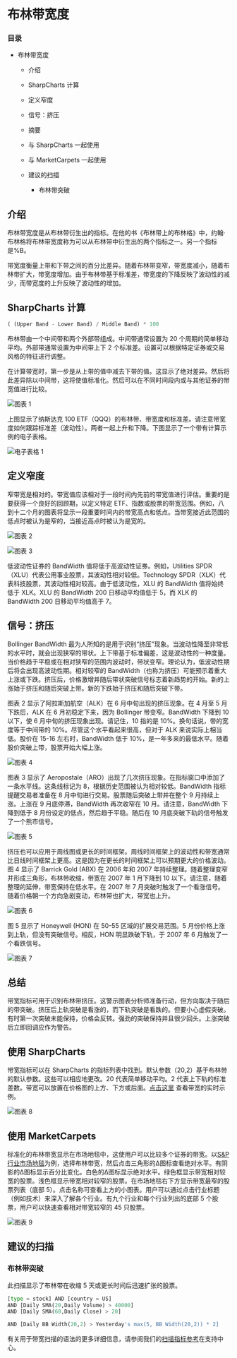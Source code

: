 # 布林带宽度 

### 目录

+   布林带宽度

    +   介绍

    +   SharpCharts 计算

    +   定义窄度

    +   信号：挤压

    +   摘要

    +   与 SharpCharts 一起使用

    +   与 MarketCarpets 一起使用

    +   建议的扫描

        +   布林带突破

## 介绍

布林带宽度是从布林带衍生出的指标。在他的书《布林带上的布林格》中，约翰·布林格将布林带宽度称为可以从布林带中衍生出的两个指标之一。另一个指标是%B。

带宽度衡量上带和下带之间的百分比差异。随着布林带变窄，带宽度减小，随着布林带扩大，带宽度增加。由于布林带基于标准差，带宽度的下降反映了波动性的减少，而带宽度的上升反映了波动性的增加。

## SharpCharts 计算

```py
( (Upper Band - Lower Band) / Middle Band) * 100

```

布林带由一个中间带和两个外部带组成。中间带通常设置为 20 个周期的简单移动平均。外部带通常设置为中间带上下 2 个标准差。设置可以根据特定证券或交易风格的特征进行调整。

在计算带宽时，第一步是从上带的值中减去下带的值。这显示了绝对差异。然后将此差异除以中间带，这将使值标准化。然后可以在不同时间段内或与其他证券的带宽值进行比较。

![图表 1](img/8bd0aeb209a3a38dfff98b8965105e8a.jpg "图表 1")

上图显示了纳斯达克 100 ETF（QQQ）的布林带、带宽度和标准差。请注意带宽度如何跟踪标准差（波动性）。两者一起上升和下降。下图显示了一个带有计算示例的电子表格。

![电子表格 1](img/419fa826e8678c1f564a5b12dcf646f4.jpg "电子表格 1")

## 定义窄度

窄带宽是相对的。带宽值应该相对于一段时间内先前的带宽值进行评估。重要的是要获得一个良好的回顾期，以定义特定 ETF、指数或股票的带宽范围。例如，八到十二个月的图表将显示一段重要时间内的带宽高点和低点。当带宽接近此范围的低点时被认为是窄的，当接近高点时被认为是宽的。

![图表 2](img/101cfde779c6dc426a5112525e9d7919.jpg "图表 2")

![图表 3](img/c2ea79b827cdab1e1534f6b739ab70f8.jpg "图表 3")

低波动性证券的 BandWidth 值将低于高波动性证券。例如，Utilities SPDR（XLU）代表公用事业股票，其波动性相对较低。Technology SPDR（XLK）代表科技股票，其波动性相对较高。由于低波动性，XLU 的 BandWidth 值将始终低于 XLK。XLU 的 BandWidth 200 日移动平均值低于 5，而 XLK 的 BandWidth 200 日移动平均值高于 7。

## 信号：挤压

Bollinger BandWidth 最为人所知的是用于识别“挤压”现象。当波动性降至非常低的水平时，就会出现狭窄的带状。上下带基于标准偏差，这是波动性的一种度量。当价格趋于平稳或在相对狭窄的范围内波动时，带状变窄。理论认为，低波动性期后将会出现高波动性期。相对较窄的 BandWidth（也称为挤压）可能预示着重大上涨或下跌。挤压后，价格激增并随后带状突破信号标志着新趋势的开始。新的上涨始于挤压和随后突破上带。新的下跌始于挤压和随后突破下带。

图表 2 显示了阿拉斯加航空（ALK）在 6 月中旬出现的挤压现象。在 4 月至 5 月下跌后，ALK 在 6 月初稳定下来，因为 Bollinger 带变窄。BandWidth 下降到 10 以下，使 6 月中旬的挤压现象出现。请记住，10 指的是 10%。换句话说，带的宽度等于中间带的 10%。尽管这个水平看起来很高，但对于 ALK 来说实际上相当低。股价在 15-16 左右时，BandWidth 低于 10%，是一年多来的最低水平。随着股价突破上带，股票开始大幅上涨。

![图表 4](img/6c133691e15036f8ec526db70662778d.jpg "图表 4")

图表 3 显示了 Aeropostale（ARO）出现了几次挤压现象。在指标窗口中添加了一条水平线。这条线标记为 8，根据历史范围被认为相对较低。BandWidth 指标提醒交易者准备在 8 月中旬进行交易。股票随后突破上带并在整个 9 月持续上涨。上涨在 9 月底停滞，BandWidth 再次收窄在 10 月。请注意，BandWidth 下降到低于 8 月份设定的低点，然后趋于平稳。随后在 10 月底突破下轨的信号触发了一个熊市信号。

![图表 5](img/3a533d1f5b5762881484c97d9a00b5dd.jpg "图表 5")

挤压也可以应用于周线图或更长的时间框架。周线时间框架上的波动性和带宽通常比日线时间框架上更高。这是因为在更长的时间框架上可以预期更大的价格波动。图 4 显示了 Barrick Gold (ABX) 在 2006 年和 2007 年持续整理。随着整理变窄并形成三角形，布林带收缩，带宽在 2007 年 1 月下降到 10 以下。请注意，随着整理的延伸，带宽保持在低水平。在 2007 年 7 月突破时触发了一个看涨信号。随着价格朝一个方向急剧变动，布林带也扩大，带宽也上升。

![图表 6](img/012e4c92bffebf8d406af9e3d3a12955.jpg "图表 6")

图 5 显示了 Honeywell (HON) 在 50-55 区域的扩展交易范围。5 月份价格上涨到上轨，但没有突破信号。相反，HON 明显跌破下轨，于 2007 年 6 月触发了一个看跌信号。

![图表 7](img/729369505c25ce3c7aa56f3ed9264230.jpg "图表 7")

## 总结

带宽指标可用于识别布林带挤压。这警示图表分析师准备行动，但方向取决于随后的带突破。挤压后上轨突破是看涨的，而下轨突破是看跌的。但要小心虚假突破。有时第一次突破未能保持，价格会反转。强劲的突破保持并且很少回头。上涨突破后立即回调应作为警告。

## 使用 SharpCharts

带宽指标可以在 SharpCharts 的指标列表中找到。默认参数（20,2）基于布林带的默认参数。这些可以相应地更改。20 代表简单移动平均。2 代表上下轨的标准差数。带宽可以放置在价格图的上方、下方或后面。[点击这里](http://stockcharts.com/h-sc/ui?s=SPY&p=D&yr=0&mn=6&dy=0&id=p38029592805&listNum=30&a=195096097 "http://stockcharts.com/h-sc/ui?s=SPY&p=D&yr=0&mn=6&dy=0&id=p38029592805&listNum=30&a=195096097") 查看带宽的实时示例。

![图表 8](img/224833de27c84ea95f9553b76b87112a.jpg "图表 8")

## 使用 MarketCarpets

标准化的布林带宽显示在市场地毯中，这使用户可以比较多个证券的带宽。以[S&P 行业市场地毯](http://stockcharts.com/freecharts/carpet.html "http://stockcharts.com/freecharts/carpet.html")为例，选择布林带宽，然后点击三角形的Δ图标查看绝对水平。有阴影的Δ图标显示百分比变化。白色的Δ图标显示绝对水平。绿色框显示带宽相对较宽的股票。浅色框显示带宽相对较窄的股票。在市场地毯右下方显示带宽最窄的股票列表（底部 5）。点击名称可查看上方的小图表。用户可以通过点击行业标题（例如技术）来深入了解各个行业。有九个行业和每个行业列出的底部 5 个股票，用户可以快速查看相对带宽较窄的 45 只股票。

![图表 9](img/355729f80d9c152bfee8122a2d3e8982.jpg "图表 9")

## 建议的扫描

### 布林带突破

此扫描显示了布林带在收缩 5 天或更长时间后迅速扩张的股票。

```py
[type = stock] AND [country = US] 
AND [Daily SMA(20,Daily Volume) > 40000] 
AND [Daily SMA(60,Daily Close) > 20] 

AND [Daily BB Width(20,2) > Yesterday's max(5, BB Width(20,2)) * 2]
```

有关用于带宽扫描的语法的更多详细信息，请参阅我们的[扫描指标参考](http://stockcharts.com/docs/doku.php?id=scans:indicators#bollinger_band_width_bb_width "http://stockcharts.com/docs/doku.php?id=scans:indicators#bollinger_band_width_bb_width")在支持中心。
